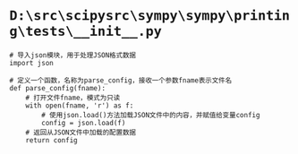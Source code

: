 # `D:\src\scipysrc\sympy\sympy\printing\tests\__init__.py`

```
# 导入json模块，用于处理JSON格式数据
import json

# 定义一个函数，名称为parse_config，接收一个参数fname表示文件名
def parse_config(fname):
    # 打开文件fname，模式为只读
    with open(fname, 'r') as f:
        # 使用json.load()方法加载JSON文件中的内容，并赋值给变量config
        config = json.load(f)
    # 返回从JSON文件中加载的配置数据
    return config
```
